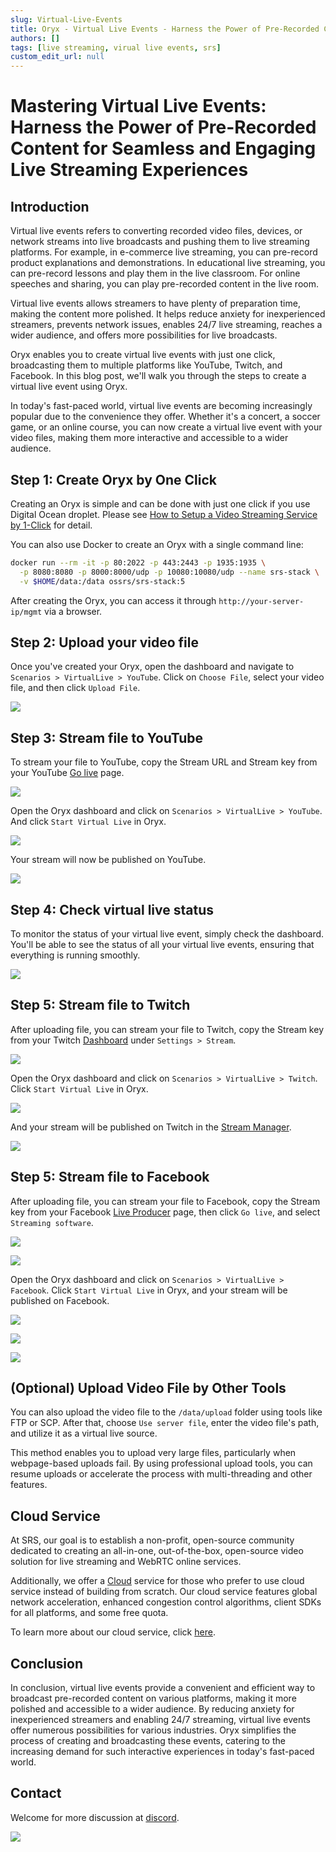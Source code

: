 ```yaml
---
slug: Virtual-Live-Events
title: Oryx - Virtual Live Events - Harness the Power of Pre-Recorded Content for Seamless and Engaging Live Streaming Experiences
authors: []
tags: [live streaming, virual live events, srs]
custom_edit_url: null
---
```


# Mastering Virtual Live Events: Harness the Power of Pre-Recorded Content for Seamless and Engaging Live Streaming Experiences

## Introduction

Virtual live events refers to converting recorded video files, devices, or network streams into live 
broadcasts and pushing them to live streaming platforms. For example, in e-commerce live streaming, 
you can pre-record product explanations and demonstrations. In educational live streaming, you can 
pre-record lessons and play them in the live classroom. For online speeches and sharing, you can 
play pre-recorded content in the live room. 

Virtual live events allows streamers to have plenty of preparation time, making the content more polished. 
It helps reduce anxiety for inexperienced streamers, prevents network issues, enables 24/7 live streaming, 
reaches a wider audience, and offers more possibilities for live broadcasts.

<!--truncate-->

Oryx enables you to create virtual live events with just one click, broadcasting them to multiple platforms
like YouTube, Twitch, and Facebook. In this blog post, we'll walk you through the steps to create a virtual live
event using Oryx.

In today's fast-paced world, virtual live events are becoming increasingly popular due to the convenience 
they offer. Whether it's a concert, a soccer game, or an online course, you can now create a virtual live 
event with your video files, making them more interactive and accessible to a wider audience. 

## Step 1: Create Oryx by One Click

Creating an Oryx is simple and can be done with just one click if you use Digital Ocean droplet.
Please see [How to Setup a Video Streaming Service by 1-Click](./2022-04-09-SRS-Stack-Tutorial.md) for detail.

You can also use Docker to create an Oryx with a single command line:

```bash
docker run --rm -it -p 80:2022 -p 443:2443 -p 1935:1935 \
  -p 8080:8080 -p 8000:8000/udp -p 10080:10080/udp --name srs-stack \
  -v $HOME/data:/data ossrs/srs-stack:5
```

After creating the Oryx, you can access it through `http://your-server-ip/mgmt` via a browser.

## Step 2: Upload your video file

Once you've created your Oryx, open the dashboard and navigate to `Scenarios > VirtualLive > YouTube`. 
Click on `Choose File`, select your video file, and then click `Upload File`.

![](/img/blog-2023-09-11-01.png)

## Step 3: Stream file to YouTube

To stream your file to YouTube, copy the Stream URL and Stream key from your YouTube [Go live](https://studio.youtube.com/channel/UC/livestreaming) page.

![](/img/blog-2023-09-11-02.png)

Open the Oryx dashboard and click on `Scenarios > VirtualLive > YouTube`. And click `Start Virtual Live` in Oryx.

![](/img/blog-2023-09-11-03.png)

Your stream will now be published on YouTube.

![](/img/blog-2023-09-11-04.png)

## Step 4: Check virtual live status

To monitor the status of your virtual live event, simply check the dashboard. You'll be able to see the status of all your virtual live events, ensuring that everything is running smoothly.

![](/img/blog-2023-09-11-05.png)

## Step 5: Stream file to Twitch

After uploading file, you can stream your file to Twitch, copy the Stream key from your 
Twitch [Dashboard](https://www.twitch.tv/dashboard/settings) under `Settings > Stream`.

![](/img/blog-2023-09-11-06.png)

Open the Oryx dashboard and click on `Scenarios > VirtualLive > Twitch`. Click `Start Virtual Live` in Oryx.

![](/img/blog-2023-09-11-07.png)

And your stream will be published on Twitch in the [Stream Manager](https://www.twitch.tv/dashboard/stream).

![](/img/blog-2023-09-11-08.png)

## Step 5: Stream file to Facebook

After uploading file, you can stream your file to Facebook, copy the Stream key from your 
Facebook [Live Producer](https://www.facebook.com/live/producer?ref=OBS) page,
then click `Go live`, and select `Streaming software`.

![](/img/blog-2023-09-11-09.png)

![](/img/blog-2023-09-11-10.png)

Open the Oryx dashboard and click on `Scenarios > VirtualLive > Facebook`. Click `Start Virtual Live` in Oryx, and your stream will be published on Facebook.

![](/img/blog-2023-09-11-11.png)

![](/img/blog-2023-09-11-12.png)

![](/img/blog-2023-09-11-13.png)

## (Optional) Upload Video File by Other Tools

You can also upload the video file to the `/data/upload` folder using tools like FTP or SCP. After that, choose 
`Use server file`, enter the video file's path, and utilize it as a virtual live source.

This method enables you to upload very large files, particularly when webpage-based uploads fail. By using professional 
upload tools, you can resume uploads or accelerate the process with multi-threading and other features.

## Cloud Service

At SRS, our goal is to establish a non-profit, open-source community dedicated to creating an all-in-one, 
out-of-the-box, open-source video solution for live streaming and WebRTC online services.

Additionally, we offer a [Cloud](../cloud) service for those who prefer to use cloud service instead of building from 
scratch. Our cloud service features global network acceleration, enhanced congestion control algorithms, 
client SDKs for all platforms, and some free quota.

To learn more about our cloud service, click [here](../cloud).

## Conclusion

In conclusion, virtual live events provide a convenient and efficient way to broadcast pre-recorded content on 
various platforms, making it more polished and accessible to a wider audience. By reducing anxiety for 
inexperienced streamers and enabling 24/7 streaming, virtual live events offer numerous possibilities for 
various industries. Oryx simplifies the process of creating and broadcasting these events, catering 
to the increasing demand for such interactive experiences in today's fast-paced world.

## Contact

Welcome for more discussion at [discord](https://discord.gg/bQUPDRqy79).

![](https://ossrs.io/gif/v1/sls.gif?site=ossrs.io&path=/lts/blog-en/2023-09-11-Virtual-Live-Events)
